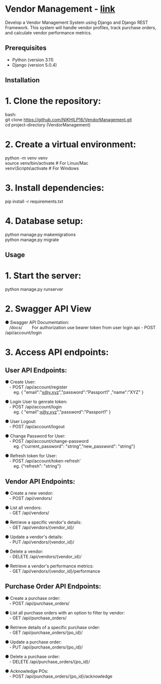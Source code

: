# Vendor Management - [link]()
Develop a Vendor Management System using Django and Django REST Framework. This system will handle vendor profiles, track purchase orders, and calculate vendor performance metrics.


## Prerequisites
- Python (version 3.11)
- Django (version 5.0.4)


## Installation

# 1. Clone the repository:
   bash:      
   git clone https://github.com/NIKHILP16/VendorManagement.git   
   cd project-directory (VendorManagement) 

# 2. Create a virtual environment:
python -m venv venv  
source venv/bin/activate  # For Linux/Mac  
venv\Scripts\activate     # For Windows  

# 3. Install dependencies:
pip install -r requirements.txt  

# 4. Database setup:
python manage.py makemigrations  
python manage.py migrate  


## Usage

# 1. Start the server:
python manage.py runserver  

# 2. Swagger API View 
● Swagger API Documentation:    
&emsp;/docs/ 
&emsp;&emsp;For authorization use bearer token from user login api - POST /api/account/login




# 3. Access API endpoints:


## User API Endpoints:

● Create User:  
&emsp;- POST /api/account/register   
&emsp;&emsp;eg. { "email":"x@y.xyz","password":"Passport1" ,"name":"XYZ" } 

● Login User to genrate token:   
&emsp;- POST /api/account/login      
&emsp;&emsp;eg. { "email":x@y.xyz","password":"Passport1" } 

● User Logout:   
&emsp;- POST /api/account/logout

● Change Password for User:    
&emsp;- POST /api/account/change-password     
&emsp;&emsp;eg. {"current_password": "string","new_password": "string"}

● Refresh token for User:  
&emsp;- POST /api/account/token-refresh'      
&emsp;&emsp;eg. {"refresh": "string"}


## Vendor API Endpoints: 

● Create a new vendor:  
&emsp;- POST /api/vendors/

● List all vendors:  
&emsp;- GET /api/vendors/  

● Retrieve a specific vendor's details:  
&emsp;- GET /api/vendors/{vendor_id}/

● Update a vendor's details:  
&emsp;- PUT /api/vendors/{vendor_id}/ 

● Delete a vendor:  
&emsp;- DELETE /api/vendors/{vendor_id}/

● Retrieve a vendor's performance metrics:   
&emsp;- GET /api/vendors/{vendor_id}/performance


## Purchase Order API Endpoints:  

● Create a purchase order:  
&emsp;- POST /api/purchase_orders/  

● List all purchase orders with an option to filter by vendor:  
&emsp;- GET /api/purchase_orders/

● Retrieve details of a specific purchase order:  
&emsp;- GET /api/purchase_orders/{po_id}/ 

● Update a purchase order:    
&emsp;- PUT /api/purchase_orders/{po_id}/

● Delete a purchase order:    
&emsp;- DELETE /api/purchase_orders/{po_id}/  

● Acknowledge POs:  
&emsp;- POST /api/purchase_orders/{po_id}/acknowledge 

